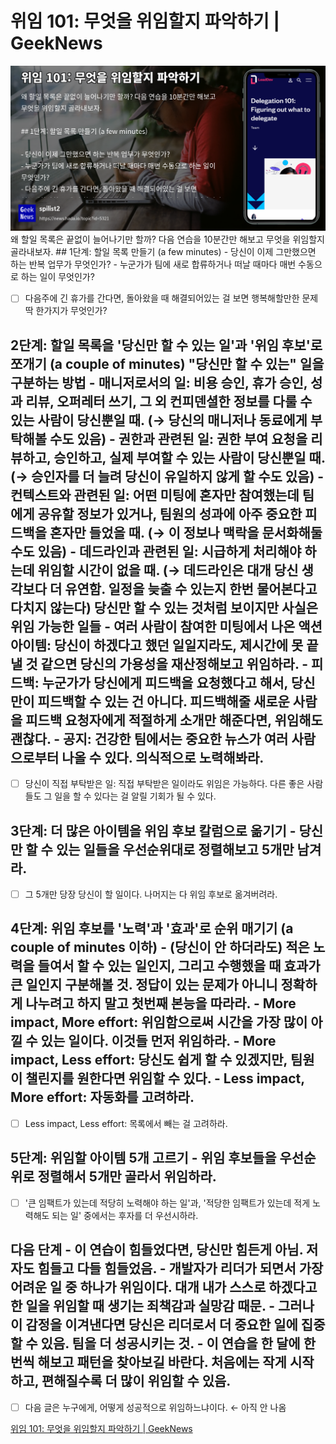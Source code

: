 # 위임 101: 무엇을 위임할지 파악하기 | GeekNews

![](Assets/5321.jpeg)
왜 할일 목록은 끝없이 늘어나기만 할까? 다음 연습을 10분간만 해보고 무엇을 위임할지 골라내보자. ## 1단계: 할일 목록 만들기 (a few minutes) - 당신이 이제 그만했으면 하는 반복 업무가 무엇인가? - 누군가가 팀에 새로 합류하거나 떠날 때마다 매번 수동으로 하는 일이 무엇인가?

- [ ] 다음주에 긴 휴가를 간다면, 돌아왔을 때 해결되어있는 걸 보면 행복해할만한 문제 딱 한가지가 무엇인가?

## 2단계: 할일 목록을 '당신만 할 수 있는 일'과 '위임 후보'로 쪼개기 (a couple of minutes) "당신만 할 수 있는" 일을 구분하는 방법 - 매니저로서의 일: 비용 승인, 휴가 승인, 성과 리뷰, 오퍼레터 쓰기, 그 외 컨피덴셜한 정보를 다룰 수 있는 사람이 당신뿐일 때. (→ 당신의 매니저나 동료에게 부탁해볼 수도 있음) - 권한과 관련된 일: 권한 부여 요청을 리뷰하고, 승인하고, 실제 부여할 수 있는 사람이 당신뿐일 때. (→ 승인자를 더 늘려 당신이 유일하지 않게 할 수도 있음) - 컨텍스트와 관련된 일: 어떤 미팅에 혼자만 참여했는데 팀에게 공유할 정보가 있거나, 팀원의 성과에 아주 중요한 피드백을 혼자만 들었을 때. (→ 이 정보나 맥락을 문서화해둘 수도 있음) - 데드라인과 관련된 일: 시급하게 처리해야 하는데 위임할 시간이 없을 때. (→ 데드라인은 대개 당신 생각보다 더 유연함. 일정을 늦출 수 있는지 한번 물어본다고 다치지 않는다) 당신만 할 수 있는 것처럼 보이지만 사실은 위임 가능한 일들 - 여러 사람이 참여한 미팅에서 나온 액션 아이템: 당신이 하겠다고 했던 일일지라도, 제시간에 못 끝낼 것 같으면 당신의 가용성을 재산정해보고 위임하라. - 피드백: 누군가가 당신에게 피드백을 요청했다고 해서, 당신만이 피드백할 수 있는 건 아니다. 피드백해줄 새로운 사람을 피드백 요청자에게 적절하게 소개만 해준다면, 위임해도 괜찮다. - 공지: 건강한 팀에서는 중요한 뉴스가 여러 사람으로부터 나올 수 있다. 의식적으로 노력해봐라.

- [ ] 당신이 직접 부탁받은 일: 직접 부탁받은 일이라도 위임은 가능하다. 다른 좋은 사람들도 그 일을 할 수 있다는 걸 알릴 기회가 될 수 있다.

## 3단계: 더 많은 아이템을 위임 후보 칼럼으로 옮기기 - 당신만 할 수 있는 일들을 우선순위대로 정렬해보고 5개만 남겨라.

- [ ] 그 5개만 당장 당신이 할 일이다. 나머지는 다 위임 후보로 옮겨버려라.

## 4단계: 위임 후보를 '노력'과 '효과'로 순위 매기기 (a couple of minutes 이하) - (당신이 안 하더라도) 적은 노력을 들여서 할 수 있는 일인지, 그리고 수행했을 때 효과가 큰 일인지 구분해볼 것. 정답이 있는 문제가 아니니 정확하게 나누려고 하지 말고 첫번째 본능을 따라라. - More impact, More effort: 위임함으로써 시간을 가장 많이 아낄 수 있는 일이다. 이것들 먼저 위임하라. - More impact, Less effort: 당신도 쉽게 할 수 있겠지만, 팀원이 챌린지를 원한다면 위임할 수 있다. - Less impact, More effort: 자동화를 고려하라.

- [ ] Less impact, Less effort: 목록에서 빼는 걸 고려하라.

## 5단계: 위임할 아이템 5개 고르기 - 위임 후보들을 우선순위로 정렬해서 5개만 골라서 위임하라.

- [ ] '큰 임팩트가 있는데 적당히 노력해야 하는 일'과, '적당한 임팩트가 있는데 적게 노력해도 되는 일' 중에서는 후자를 더 우선시하라.

## 다음 단계 - 이 연습이 힘들었다면, 당신만 힘든게 아님. 저자도 힘들고 다들 힘들었음. - 개발자가 리더가 되면서 가장 어려운 일 중 하나가 위임이다. 대개 내가 스스로 하겠다고 한 일을 위임할 때 생기는 죄책감과 실망감 때문. - 그러나 이 감정을 이겨낸다면 당신은 리더로서 더 중요한 일에 집중할 수 있음. 팀을 더 성공시키는 것. - 이 연습을 한 달에 한번씩 해보고 패턴을 찾아보길 바란다. 처음에는 작게 시작하고, 편해질수록 더 많이 위임할 수 있음.

- [ ] 다음 글은 누구에게, 어떻게 성공적으로 위임하느냐이다. ← 아직 안 나옴

[위임 101: 무엇을 위임할지 파악하기 | GeekNews](https://news.hada.io/topic?id=5321)